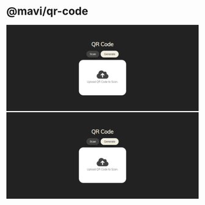 # @mavi/qr-code

<a align="center" href="https://mavi.github.io/password-generator" target="_blank">  
    <img src="example1.png" href="" alt="Example image of Website." />
</a>

<a align="center" href="https://mavi.github.io/password-generator" target="_blank">  
    <img src="example1.png" href="" alt="Example image of Website." />
</a>
